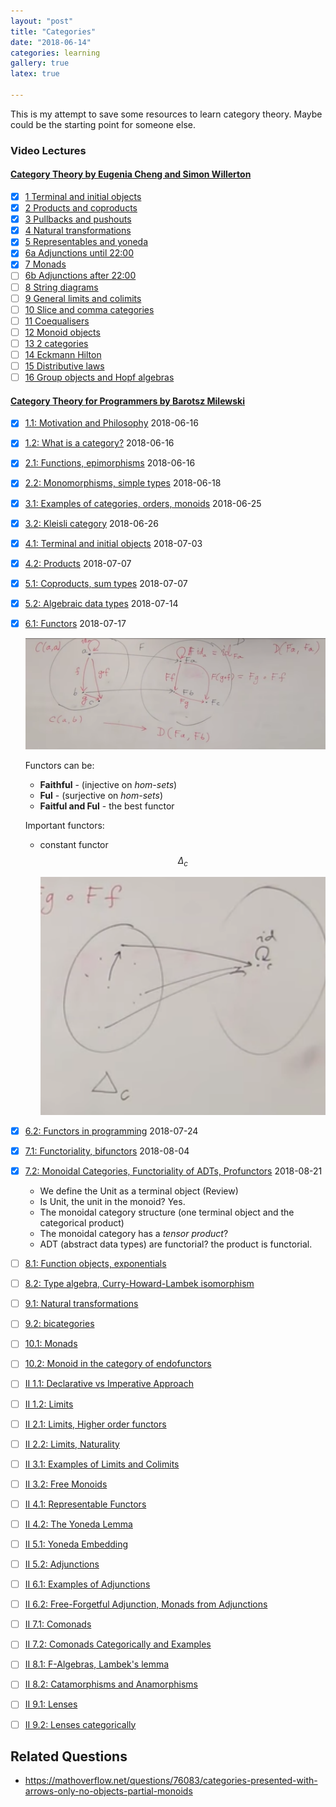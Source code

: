 ```yaml
---
layout: "post"
title: "Categories"
date: "2018-06-14"
categories: learning
gallery: true
latex: true

---
```



This is my attempt to save some resources to learn category theory. Maybe could be the starting point for someone else.

### Video Lectures

#### [Category Theory by Eugenia Cheng and Simon Willerton](https://byorgey.wordpress.com/catsters-guide-2/)

- [x] [1 Terminal and initial objects](https://www.youtube.com/watch?v=AqMQXGk_5mg)
- [x] [2 Products and coproducts](https://www.youtube.com/watch?v=d812RWobDDc)
- [x] [3 Pullbacks and pushouts](https://www.youtube.com/watch?v=rkIJLkpHdAE)
- [x] [4 Natural transformations](https://www.youtube.com/watch?v=q9kDfAqgBUI)
- [x] [5 Representables and yoneda](https://www.youtube.com/watch?v=71OiJrGLGkM)
- [x] [6a Adjunctions until 22:00](https://www.youtube.com/watch?v=pXbJ4Calego)
- [x] [7 Monads](https://www.youtube.com/watch?v=Tl8H2G7W1wc)
- [ ] [6b Adjunctions after 22:00](https://youtu.be/pXbJ4Calego?t=22m24s)
- [ ] [8 String diagrams](https://www.youtube.com/watch?v=soTuQStXwoo)
- [ ] [9 General limits and colimits](https://www.youtube.com/watch?v=urol_uP1hwE)
- [ ] [10 Slice and comma categories](https://www.youtube.com/watch?v=a1Jcbr6vEZg)
- [ ] [11 Coequalisers](https://www.youtube.com/watch?v=2ndUnDJ2TU0)
- [ ] [12 Monoid objects](https://www.youtube.com/watch?v=88ogreb9dUY)
- [ ] [13 2 categories](https://www.youtube.com/watch?v=aW_140EskFk)
- [ ] [14 Eckmann Hilton](https://www.youtube.com/watch?v=QI47hchjP84)
- [ ] [15 Distributive laws](https://www.youtube.com/watch?v=sKCd3OoGrHI)
- [ ] [16 Group objects and Hopf algebras](https://www.youtube.com/watch?v=dsw2kZdN8YM)

#### [Category Theory for Programmers by Barotsz Milewski](https://www.youtube.com/watch?v=I8LbkfSSR58&list=PLbgaMIhjbmEnaH_LTkxLI7FMa2HsnawM_)

- [x] [1.1: Motivation and Philosophy](https://www.youtube.com/watch?v=I8LbkfSSR58) 2018-06-16
- [x] [1.2: What is a category?](https://www.youtube.com/watch?v=p54Hd7AmVFU) 2018-06-16
- [x] [2.1: Functions, epimorphisms](https://www.youtube.com/watch?v=O2lZkr-aAqk) 2018-06-16
- [x] [2.2: Monomorphisms, simple types](https://www.youtube.com/watch?v=NcT7CGPICzo) 2018-06-18
- [x] [3.1: Examples of categories, orders, monoids](https://www.youtube.com/watch?v=aZjhqkD6k6w) 2018-06-25
- [x] [3.2: Kleisli category](https://www.youtube.com/watch?v=i9CU4CuHADQ) 2018-06-26
- [x] [4.1: Terminal and initial objects](https://www.youtube.com/watch?v=zer1aFgj4aU) 2018-07-03
- [x] [4.2: Products](https://www.youtube.com/watch?v=Bsdl_NKbNnU) 2018-07-07
- [x] [5.1: Coproducts, sum types](https://www.youtube.com/watch?v=LkIRsNj9T-8) 2018-07-07
- [x] [5.2: Algebraic data types](https://www.youtube.com/watch?v=w1WMykh7AxA) 2018-07-14
- [x] [6.1: Functors](https://www.youtube.com/watch?v=FyoQjkwsy7o) 2018-07-17

  ![](/assets/png-images/2018-06-14-learning-category-theory-104f71d8.png)

  Functors can be:
    * **Faithful** - (injective on *hom-sets*)
    * **Ful**     -  (surjective on *hom-sets*)
    * **Faitful and Ful**  - the best functor

  Important functors:

    - constant functor $$\Delta_{c}$$

      ![](/assets/png-images/2018-06-14-learning-category-theory-3ed5e2ea.png)

- [x] [6.2: Functors in programming](https://www.youtube.com/watch?v=EO86S2EZssc) 2018-07-24
- [x] [7.1: Functoriality, bifunctors](https://www.youtube.com/watch?v=pUQ0mmbIdxs) 2018-08-04
- [x] [7.2: Monoidal Categories, Functoriality of ADTs, Profunctors](https://www.youtube.com/watch?v=wtIKd8AhJOc) 2018-08-21

  - We define the Unit as a terminal object (Review)
  - Is Unit, the unit in the monoid? Yes.
  - The monoidal category structure (one terminal object and the categorical product)
  - The monoidal category has a *tensor product*?
  - ADT (abstract data types) are functorial? the product is functorial.

- [ ] [8.1: Function objects, exponentials](https://www.youtube.com/watch?v=REqRzMI26Nw)
- [ ] [8.2: Type algebra, Curry-Howard-Lambek isomorphism](https://www.youtube.com/watch?v=iXZR1v3YN-8)
- [ ] [9.1: Natural transformations](https://www.youtube.com/watch?v=2LJC-XD5Ffo)
- [ ] [9.2: bicategories](https://www.youtube.com/watch?v=wrpxBXXgLCI)
- [ ] [10.1: Monads](https://www.youtube.com/watch?v=gHiyzctYqZ0)
- [ ] [10.2: Monoid in the category of endofunctors](https://www.youtube.com/watch?v=GmgoPd7VQ9Q)
- [ ] [II 1.1: Declarative vs Imperative Approach](https://www.youtube.com/watch?v=3XTQSx1A3x8)
- [ ] [II 1.2: Limits](https://www.youtube.com/watch?v=sx8FELiIPg8)
- [ ] [II 2.1: Limits, Higher order functors](https://www.youtube.com/watch?v=9Qt664lfDRE)
- [ ] [II 2.2: Limits, Naturality](https://www.youtube.com/watch?v=1AOHbF6Ex8E)
- [ ] [II 3.1: Examples of Limits and Colimits](https://www.youtube.com/watch?v=TtvVHokhSoM)
- [ ] [II 3.2: Free Monoids](https://www.youtube.com/watch?v=FbnN0uomy-A)
- [ ] [II 4.1: Representable Functors](https://www.youtube.com/watch?v=KaBz45nZEZw)
- [ ] [II 4.2: The Yoneda Lemma](https://www.youtube.com/watch?v=BiWqNdtptDI)
- [ ] [II 5.1: Yoneda Embedding](https://www.youtube.com/watch?v=p_ydgYm9-yg)
- [ ] [II 5.2: Adjunctions](https://www.youtube.com/watch?v=TnV9SQGPcLY)
- [ ] [II 6.1: Examples of Adjunctions](https://www.youtube.com/watch?v=7Q8E2ZBS7pQ)
- [ ] [II 6.2: Free-Forgetful Adjunction, Monads from Adjunctions](https://www.youtube.com/watch?v=hjGDEfG2iRU)
- [ ] [II 7.1: Comonads](https://www.youtube.com/watch?v=C5oogxdX_Bo)
- [ ] [II 7.2: Comonads Categorically and Examples](https://www.youtube.com/watch?v=7XQZJ4TLgX8)
- [ ] [II 8.1: F-Algebras, Lambek's lemma](https://www.youtube.com/watch?v=zkDVCQiveEo)
- [ ] [II 8.2: Catamorphisms and Anamorphisms](https://www.youtube.com/watch?v=PAqzQMzsUU8)
- [ ] [II 9.1: Lenses](https://www.youtube.com/watch?v=9_iYlp8smc8)
- [ ] [II 9.2: Lenses categorically](https://www.youtube.com/watch?v=rAa3pGp97IM)

<div class="references" markdown="1">

## Related Questions

- https://mathoverflow.net/questions/76083/categories-presented-with-arrows-only-no-objects-partial-monoids

</div>
